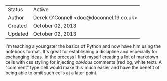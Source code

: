 <table>
<tr><td> Status </td><td> Active </td></tr>
<tr><td> Author </td><td> Derek O'Connell &lt;doc@doconnel.f9.co.uk&gt;</td></tr>
<tr><td> Created </td><td> October 02, 2013</td></tr>
<tr><td> Updated </td><td> October 02, 2013</td></tr>
</table>

I'm teaching a youngster the basics of Python and now have him using the notebook format. It's great for establishing a discipline and especially for exchanging ideas. In the process I find myself creating a lot of markdown cells with css styling for injecting *obvious* comments (red bg, white text). A "comment" type cell would make this much easier and have the benefit of being able to omit such cells at a later point.